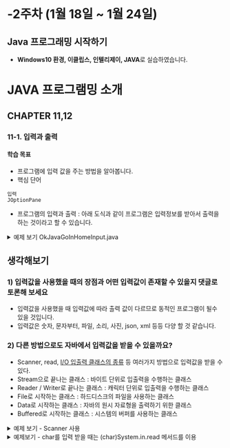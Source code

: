 
# -2주차 (1월 18일 ~ 1월 24일)
## Java 프로그래밍 시작하기

- **Windows10 환경, 이클립스, 인텔리제이, JAVA**로 실습하였습니다.

# JAVA 프로그램밍 소개
## CHAPTER 11,12

### 11-1. 입력과 출력

#### 학습 목표

- 프로그램에 입력 값을 주는 방법을 알아봅니다.
- 핵심 단어
```
입력
JOptionPane
```

- 프로그램의 입력과 출력 : 아래 도식과 같이 프로그램은 입력정보를 받아서 출력을 하는 것이라고 할 수 있습니다.

<details>
<summary>예제 보기 OkJavaGoInHomeInput.java</summary>

``` java
import javax.swing.JOptionPane;
import org.opentutorials.iot.DimmingLights;
import org.opentutorials.iot.Elevator;
import org.opentutorials.iot.Lighting;
import org.opentutorials.iot.Security;
 
public class OkJavaGoInHomeInput {
    public static void main(String[] args) {
         
        String id = JOptionPane.showInputDialog("Enter a ID");
        String bright = JOptionPane.showInputDialog("Enter a Bright level");
         
        // Elevator call 
        Elevator myElevator = new Elevator(id);
        myElevator.callForUp(1);
         
        // Security off 
        Security mySecurity = new Security(id);
        mySecurity.off();
         
        // Light on
        Lighting hallLamp = new Lighting(id+" / Hall Lamp");
        hallLamp.on();
         
        Lighting floorLamp = new Lighting(id+" / floorLamp");
        floorLamp.on();
         
        DimmingLights moodLamp = new DimmingLights(id+" moodLamp");
        moodLamp.setBright(Double.parseDouble(bright));
        moodLamp.on();
    
}
```
</details>

## 생각해보기 

### 1) 입력값을 사용했을 때의 장점과 어떤 입력값이 존재할 수 있을지 댓글로 토론해 보세요
- 입력값을 사용했을 때 입력값에 따라 출력 값이 다르므로 동적인 프로그램이 될수 있을 것입니다.
- 입력값은 숫자, 문자부터, 파일, 소리, 사진, json, xml 등등 다양 할 것 같습니다.

### 2) 다른 방법으로도 자바에서 입력값을 받을 수 있을까요?
- Scanner, read, [I/O 입출력 클래스의 종류](https://hyeonstorage.tistory.com/250) 등 여러가지 방법으로 입력값을 받을 수 있다.
- Stream으로 끝나는 클래스 : 바이트 단위로 입출력을 수행하는 클래스
- Reader / Writer로 끝나는 클래스 : 캐릭터 단위로 입출력을 수행하는 클래스
- File로 시작하는 클래스 : 하드디스크의 파일을 사용하는 클래스
- Data로 시작하는 클래스 : 자바의 원시 자료형을 출력하기 위한 클래스
- Buffered로 시작하는 클래스 : 시스템의 버퍼를 사용하는 클래스

<details>
<summary>예제 보기 - Scanner 사용</summary>

``` java
import java.util.Scanner;
public class HelloWorldApp{
    public static void main(String[] args){
    	  String message;
          Scanner scan = new Scanner(System.in);      // 문자 입력을 인자로 Scanner 생
          System.out.println("메시지를 입력하세요:");        
          message = scan.nextLine();            // 키보드 문자 입력
          System.out.println("입력 메시지: \""+ message + "\"");
          int kilometer;
          System.out.println("거리(km) 값 정수를 입력하세요 : ");
          
          kilometer = scan.nextInt();        // 키보드 숫자 정수 입력
          System.out.println("km: \""+ kilometer + "\"km");
    }
}
```
</details>
<details>

<summary>예제보기 - char를 입력 받을 때는 (char)System.in.read 메서드를 이용</summary>

``` java
import java.io.IOException; // read는 throws IOException를 써주지않으면 에러가 난다.
public class HelloWorldApp {
    public static void main(String[] args) throws IOException {
         
        //char를 입력 받을 때는 (char)System.in.read 메서드를 이용한다.
        char ch; //int형 으로 해서 아스키코드 같은 것 받으면 좋다.
        ch = (char)System.in.read();
        System.out.println(ch);        
    }
}
```
</details>